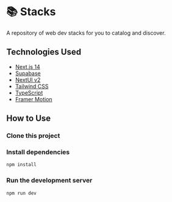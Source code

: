 # 📚 Stacks

A repository of web dev stacks for you to catalog and discover.

## Technologies Used

- [Next.js 14](https://nextjs.org/docs/getting-started)
- [Supabase](https://supabase.com/)
- [NextUI v2](https://nextui.org/)
- [Tailwind CSS](https://tailwindcss.com/)
- [TypeScript](https://www.typescriptlang.org/)
- [Framer Motion](https://www.framer.com/motion/)

## How to Use

### Clone this project

### Install dependencies

```bash
npm install
```

### Run the development server

```bash
npm run dev
```
